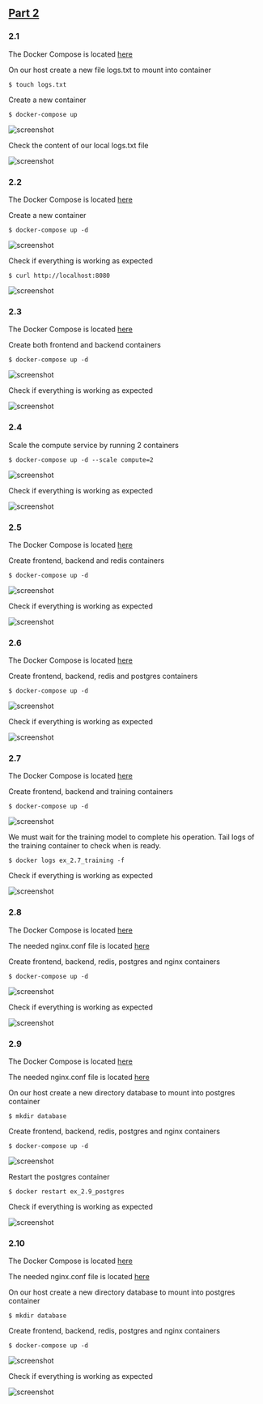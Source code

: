 ## [Part 2](https://devopswithdocker.com/part2/)

### 2.1

The Docker Compose is located [here](files/2.1/docker-compose.yaml)

On our host create a new file logs.txt to mount into container

`$ touch logs.txt`

Create a new container

`$ docker-compose up`

![screenshot](img/Part2/2.1_up.png)

Check the content of our local logs.txt file

![screenshot](img/Part2/2.1_volume.png)

### 2.2

The Docker Compose is located [here](files/2.2/docker-compose.yaml)

Create a new container

`$ docker-compose up -d`

![screenshot](img/Part2/2.2_up.png)

Check if everything is working as expected

`$ curl http://localhost:8080`

![screenshot](img/Part2/2.2_curl.png)

### 2.3

The Docker Compose is located [here](files/2.3/docker-compose.yaml)

Create both frontend and backend containers

`$ docker-compose up -d`

![screenshot](img/Part2/2.3_up.png)

Check if everything is working as expected

![screenshot](img/Part2/2.3_check.jpg)

### 2.4

Scale the compute service by running 2 containers

`$ docker-compose up -d --scale compute=2`

![screenshot](img/Part2/2.4_up.png)

Check if everything is working as expected

![screenshot](img/Part2/2.4_check.jpg)

### 2.5

The Docker Compose is located [here](files/2.5/docker-compose.yaml)

Create frontend, backend and redis containers

`$ docker-compose up -d`

![screenshot](img/Part2/2.5_up.png)

Check if everything is working as expected

![screenshot](img/Part2/2.5_check.jpg)

### 2.6

The Docker Compose is located [here](files/2.6/docker-compose.yaml)

Create frontend, backend, redis and postgres containers

`$ docker-compose up -d`

![screenshot](img/Part2/2.6_up.png)

Check if everything is working as expected

![screenshot](img/Part2/2.6_check.jpg)

### 2.7

The Docker Compose is located [here](files/2.7/docker-compose.yaml)

Create frontend, backend and training containers

`$ docker-compose up -d`

![screenshot](img/Part2/2.7_up.png)

We must wait for the training model to complete his operation. Tail logs of the training container to check when is ready.

`$ docker logs ex_2.7_training -f`

Check if everything is working as expected

![screenshot](img/Part2/2.7_check.jpg)

### 2.8

The Docker Compose is located [here](files/2.8/docker-compose.yaml)

The needed nginx.conf file is located [here](files/2.8/nginx.conf)

Create frontend, backend, redis, postgres and nginx containers

`$ docker-compose up -d`

![screenshot](img/Part2/2.8_up.png)

Check if everything is working as expected

![screenshot](img/Part2/2.8_check.jpg)

### 2.9

The Docker Compose is located [here](files/2.9/docker-compose.yaml)

The needed nginx.conf file is located [here](files/2.9/nginx.conf)

On our host create a new directory database to mount into postgres container

`$ mkdir database`

Create frontend, backend, redis, postgres and nginx containers

`$ docker-compose up -d`

![screenshot](img/Part2/2.9_up.png)

Restart the postgres container

`$ docker restart ex_2.9_postgres`

Check if everything is working as expected

![screenshot](img/Part2/2.9_check.jpg)

### 2.10

The Docker Compose is located [here](files/2.10/docker-compose.yaml)

The needed nginx.conf file is located [here](files/2.10/nginx.conf)

On our host create a new directory database to mount into postgres container

`$ mkdir database`

Create frontend, backend, redis, postgres and nginx containers

`$ docker-compose up -d`

![screenshot](img/Part2/2.10_up.png)

Check if everything is working as expected

![screenshot](img/Part2/2.10_check.jpg)
